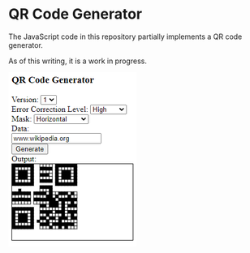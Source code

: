 QR Code Generator
=================

The JavaScript code in this repository partially implements a QR code generator.

As of this writing, it is a work in progress.

<img src="Screenshot.png" />